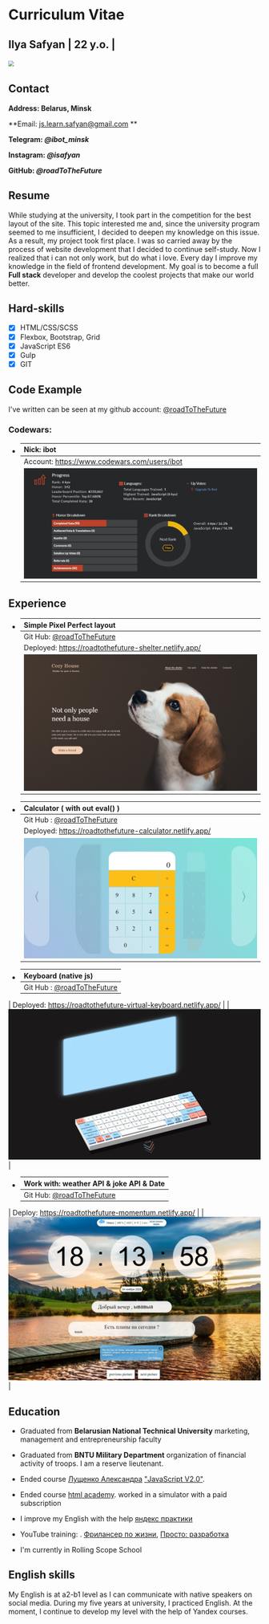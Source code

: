 

# Curriculum Vitae

## Ilya Safyan  | 22 y.o. |	

<img src="https://sun2.velcom-by-minsk.userapi.com/1IiIMqtsTZkq60zIY72j6gLUWk5suKLW_c8SJg/_wZjoVXD64Y.jpg" style="zoom: 67%;" />  

## Contact

**Address: Belarus, Minsk**

**Email: js.learn.safyan@gmail.com **

**Telegram: *@ibot_minsk***

**Instagram: *@isafyan***

**GitHub: *@roadToTheFuture***

## Resume

While studying at the university, I took part in the competition for the best layout of the site. This topic interested me and, since the university program seemed to me insufficient, I decided to deepen my knowledge on this issue. As a result, my project took first place. I was so carried away by the process of website development that I decided to continue self-study. Now I realized that i can not only work, but do what i love. Every day I improve my knowledge in the field of frontend development. My goal is to become a full **Full stack** developer and develop the coolest projects that make our world better.

## Hard-skills

- [x] HTML/CSS/SCSS      
- [x] Flexbox, Bootstrap, Grid
- [x] JavaScript ES6
- [x] Gulp
- [x] GIT 

## Code Example

I've written can be seen at my github account: [@roadToTheFuture](https://github.com/roadToTheFuture/Basic-Js-Exercices)

###  Codewars: 

- | Nick: ibot                                   |
  | -------------------------------------------- |
  | Account: https://www.codewars.com/users/ibot |
  | ![progress](img/codeWars.jpg)                |

## Experience

- | Simple Pixel Perfect layout                                  |
  | ------------------------------------------------------------ |
  | Git Hub: [@roadToTheFuture](https://github.com/rolling-scopes-school/roadtothefuture-JS2020Q3/tree/shelter) |
  | Deployed: https://roadtothefuture-shelter.netlify.app/       |
  | ![image-20201008111634649](img/shelter.jpg)                  |



- | Calculator ( with out  eval() )                              |
  | :----------------------------------------------------------- |
  | Git Hub : [@roadToTheFuture](https://github.com/rolling-scopes-school/roadtothefuture-JS2020Q3/tree/calculator/calculator) |
  | Deployed: https://roadtothefuture-calculator.netlify.app/    |
  | ![image-20201008110854143](img/calculator.jpg)               |



- | Keyboard (native js)                                         |
  | ------------------------------------------------------------ |
  | Git Hub : [@roadToTheFuture](https://github.com/rolling-scopes-school/roadtothefuture-JS2020Q3/tree/virtual-keyboard) |
| Deployed: https://roadtothefuture-virtual-keyboard.netlify.app/ |
  | <img src="img/keyboard.jpg" />                               |
  
- | Work with: weather API & joke API & Date                     |
  | :----------------------------------------------------------- |
  | Git Hub: [@roadToTheFuture](https://github.com/rolling-scopes-school/roadtothefuture-JS2020Q3/tree/momentum) |
| Deploy: https://roadtothefuture-momentum.netlify.app/        |
  | <img src="img/momentum.jpg" />                               |

  ## Education 
  
  - Graduated from **Belarusian National Technical University** marketing, management and entrepreneurship faculty
  - Graduated from **BNTU Military Department** organization of financial activity of troops. I am a reserve lieutenant. 
  - Ended course [Лущенко Александра](https://www.youtube.com/channel/UCP-xJwnvKCGyS-nbyOx1Wmg) ["JavaScript V2.0"](https://itgid.info/). 
  - Ended course [html academy](https://htmlacademy.ru/courses/css-tricks). worked in a simulator with a paid subscription
  - I improve my English with the help [яндекс практики](https://praktikum.yandex.ru/flow/student)
  
  - YouTube training:  . [Фрилансер по жизни](https://www.youtube.com/channel/UCedskVwIKiZJsO8XdJdLKnA), [Просто: разработка](https://www.youtube.com/channel/UCn-P_F0tfY21cfnkyv2lsRQ)
  - I'm currently in Rolling Scope School 
  
  ## English skills 
  
  My English is at a2-b1 level as I can communicate with native speakers on social media. During my five years at university, I practiced English. At the moment, I continue to develop my level with the help of Yandex courses.



